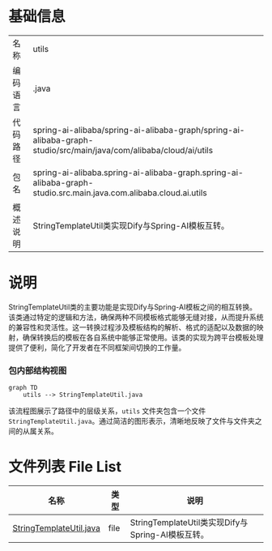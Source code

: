 # 基础信息

|      |      |
|------|------|
| 名称 | utils |
| 编码语言 | .java |
| 代码路径 | spring-ai-alibaba/spring-ai-alibaba-graph/spring-ai-alibaba-graph-studio/src/main/java/com/alibaba/cloud/ai/utils |
| 包名 | spring-ai-alibaba.spring-ai-alibaba-graph.spring-ai-alibaba-graph-studio.src.main.java.com.alibaba.cloud.ai.utils |
| 概述说明 | StringTemplateUtil类实现Dify与Spring-AI模板互转。 |

# 说明

StringTemplateUtil类的主要功能是实现Dify与Spring-AI模板之间的相互转换。该类通过特定的逻辑和方法，确保两种不同模板格式能够无缝对接，从而提升系统的兼容性和灵活性。这一转换过程涉及模板结构的解析、格式的适配以及数据的映射，确保转换后的模板在各自系统中能够正常使用。该类的实现为跨平台模板处理提供了便利，简化了开发者在不同框架间切换的工作量。


### 包内部结构视图

```mermaid
graph TD
    utils --> StringTemplateUtil.java
```

该流程图展示了路径中的层级关系，`utils` 文件夹包含一个文件 `StringTemplateUtil.java`。通过简洁的图形表示，清晰地反映了文件与文件夹之间的从属关系。

# 文件列表 File List

| 名称   | 类型  | 说明 |
|-------|------|-------------|
| [StringTemplateUtil.java](StringTemplateUtil.md) | file | StringTemplateUtil类实现Dify与Spring-AI模板互转。 |


